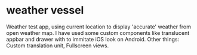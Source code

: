 # weather vessel

Weather test app, using current location to display 'accurate' weather from open weather map. 
I have used some custom components like translucent appbar and drawer with to immitate iOS look on Android. 
Other things:
Custom translation unit,
Fullscreen views.
